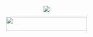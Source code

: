 <p align="center">
  <img src="https://telegra.ph/file/e576aa8308c49d945f433.jpg">
</p>


<p align="center"><a href="https://dashboard.heroku.com/new?template=https://github.com/BWFXMUSIC/L2RKINGLOVE"> <img src="https://img.shields.io/badge/Deploy%20On%20Heroku-bringle?style=for-the-badge&logo=heroku" width="220" height="38.45"/></a></p>
